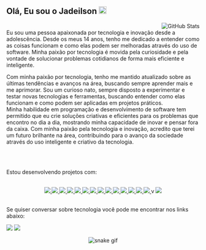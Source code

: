 ## Olá, Eu sou o Jadeilson <img src="https://raw.githubusercontent.com/MartinHeinz/MartinHeinz/master/wave.gif" height="20em">

 <img align="right" alt="GitHub Stats" src="https://www.githubwrapped.io/jadeilsonm"/>

<br>
Eu sou uma pessoa apaixonada por tecnologia e inovação desde a adolescência. Desde os meus 14 anos, tenho me dedicado a entender como as coisas funcionam e como elas podem ser melhoradas através do uso de software. Minha paixão por tecnologia é movida pela curiosidade e pela vontade de solucionar problemas cotidianos de forma mais eficiente e inteligente.
<br>

Com minha paixão por tecnologia, tenho me mantido atualizado sobre as últimas tendências e avanços na área, buscando sempre aprender mais e me aprimorar. Sou um curioso nato, sempre disposto a experimentar e testar novas tecnologias e ferramentas, buscando entender como elas funcionam e como podem ser aplicadas em projetos práticos.
<br>
Minha habilidade em programação e desenvolvimento de software tem permitido que eu crie soluções criativas e eficientes para os problemas que encontro no dia a dia, mostrando minha capacidade de inovar e pensar fora da caixa. Com minha paixão pela tecnologia e inovação, acredito que terei um futuro brilhante na área, contribuindo para o avanço da sociedade através do uso inteligente e criativo da tecnologia.

<br>
<br>

Estou desenvolvendo projetos com:

<br>

<div align="center">
  <a href="https://developer.mozilla.org/pt-BR/docs/Web/JavaScript">
    <img src="https://skillicons.dev/icons?i=js&theme=dark" />
  </a>
 <a href="https://www.typescriptlang.org/">
    <img src="https://skillicons.dev/icons?i=ts&theme=dark" />
  </a>
 <a href="https://developer.mozilla.org/pt-BR/docs/Web/HTML">
    <img src="https://skillicons.dev/icons?i=html&theme=dark" />
  </a>
 <a href="https://developer.mozilla.org/pt-BR/docs/Web/CSS">
    <img src="https://skillicons.dev/icons?i=css&theme=dark" />
  </a>
 <a href="https://react.dev/">
    <img src="https://skillicons.dev/icons?i=react&theme=dark" />
  </a>
 <a href="https://redux.js.org/">
    <img src="https://skillicons.dev/icons?i=redux&theme=dark" />
  </a>
 <a href="https://jestjs.io/pt-BR/">
    <img src="https://skillicons.dev/icons?i=jest&theme=dark" />
  </a>
 <a href="https://git-scm.com/">
    <img src="https://skillicons.dev/icons?i=git&theme=dark" />
  </a>
 <a href="https://dotnet.microsoft.com/pt-br/">
    <img src="https://skillicons.dev/icons?i=dotnet&theme=dark" />
  </a>
 <a href="https://www.python.org/">
    <img src="https://skillicons.dev/icons?i=python&theme=dark" />
  </a>
 <a href="https://www.java.com/pt-BR/">
    <img src="https://skillicons.dev/icons?i=java&theme=dark" />
  </a>
 <a href="https://www.docker.com/">
    <img src="https://skillicons.dev/icons?i=docker&theme=dark" />
  </a>
 <a href="https://nodejs.org/pt">
    <img src="https://skillicons.dev/icons?i=nodejs&theme=dark" />
  </a>
 <a href="https://www.mysql.com/">
    <img src="https://skillicons.dev/icons?i=mysql&theme=dark" />
  </a>
 v
 <a href="https://www.mongodb.com/">
    <img src="https://skillicons.dev/icons?i=mongodb&theme=dark" />
  </a>
 
</div>

<br>

Se quiser conversar sobre tecnologia você pode me encontrar nos links abaixo:

<div>
  <a href="https://www.linkedin.com/in/jadeilson-martinho/" target="_blank"><img src="https://img.shields.io/badge/linkedin-%23181717.svg?style=for-the-badge&logo=linkedin&logoColor=1E6BE1&color=0D1117"></a> 
  <a href="mailto:jadeilsonm17@gmail.com" target="_blank"><img src="https://img.shields.io/badge/Email-%23181717?style=for-the-badge&logo=microsoft-outlook&logoColor=1E6BE1&color=0D1117"></a> 
</div>

<div align="center">
    
  ![snake gif](https://github.com/jadeilsonm/jadeilsonm/blob/output/github-contribution-grid-snake.svg)

</div>
